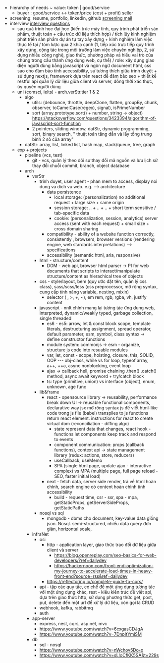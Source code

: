- hierarchy of needs ~ value: token | good/service
	- buyer : good/service <-> token/price (cost + profit) seller
- screening: resume, portfolio, linkedin, github  [screening mail](https://docs.google.com/document/d/1y0VItqH6DskdeCVprv90CKCHmqX_QpQiREInf3Dqui0/edit?usp=sharing)
- interview [interview questions](https://www.inc.com/jeff-haden/27-most-commonly-asked-job-interviewers-questions-and-answers.html)
	- sau quá trình học đại học (kiến trúc máy tính, quy trình phát triển sản phẩm, thuật toán + cấu trúc dữ liệu thích hợp) / tích lũy kinh nghiệm phát triển sản phẩm dự án tự tay xây dựng + kinh nghiệm làm việc thực tế tại / tóm lược qua 2 khía cạnh (1, tiếp xúc trực tiếp quy trình xây dựng, cộng tác trong môi trường làm việc chuyên nghiệp, 2, sử dụng nhiều công nghệ, giao thức, phương pháp và hiểu vai trò của chúng trong cấu thành ứng dụng web, cụ thể) / role: xây dựng giao diện người dùng bằng javascript và ngôn ngữ document html, css sao cho đảm bảo tính accessibility, sự tương thích giữa trình duyệt + sử dụng nextjs, framework dựa trên react để đảm bảo seo + thiết kế restful api quản lý dữ liệu giữa client và server, đồng thời xác thực, ủy quyền người dùng
	- uni (comsci, ielts) - arch.verStr.tier 1 & 2
		- algo
			- utils: (debounce, throttle, deepClone, flatten, groupBy, chunk, observer, toCamelCase(regex), signal), isPrimeNumber
			- sort (array.prototype.sort() + number, string -> object) https://stackoverflow.com/questions/3423394/algorithm-of-javascript-sort-function
			- 2 pointers, sliding window, datStr, dynamic programming, sort, binary search, " thuật toán tăng dần và lấy tổng trung bình 2 số của array"
		- datStr: array, list, linked list, hash map, stack/queue, tree, graph
	- exp + projects 
		- pipeline (vcs, test)
			- git - vcs, quản lý theo dõi sự thay đổi mã nguồn và lưu lịch sử thay đổi chuỗi commit, branch, object database
		- arch
			- verStr
				- trinh duyet, user agent - phan mem to access, display noi dung va dich vu web. e.g. --> architecture 
					- data persistence
						- local storage: (personalization) no additional request + large size + same origin 
						- session storage: .. + .. + .. + short term sensitive / tab-specific data
						- cookie: (personalization, session, analytics) server access (sent with each request) + small size + cross domain sharing
					- compatibility - ability of a website function correctly, consistently , browsers, browser versions (rendering engine, web stardards interpretations) --> specifications
					- accessibility (semantic html, aria, responsive)  
				- html - structure/content
					- DOM - web api, browser html parser -> PI for web documents that scripts to interact/manipulate structure/content as hierachical tree of objects
				- css - style/layout,  bem (quy ước đặt tên, quản lý css class), sass/scss/less (css preprocessor, mở rộng syntax, cung cấp tính năng variable, nesting, mixin)
					- selector ( , >, +, ~), em rem, rgb, rgba, vh, justify content
				- javascript - nnlt chính mang lại tương tác ứng dụng web, interpreted, dynamic/weakly typed, garbage collection, single threaded
					- es6 - es5: arrow, let & const block scope, template literals, destructuring assignment, spread operator, default parameter, esm, symbol, class syntax -> define constructor functions
					- module system: commonjs -> esm - organize, structure js code into resuable modules
					- var, let, const - scope, hoisting, closure, this, SOLID, OOP --- obj-class, while vs for loop, typeof array, a++, ++a, async nonblocking, event loop
					- ajax -> callback hell, promise chaining .then() .catch() method, async await keyword + try/catch block
					- ts: type (primitive, union) vs interface (object), enum, unknown, age func
				- lib&frame
					- react - opensource library -> reusability, performance break down UI -> reusable functional components, declarative way jsx mở rộng syntax js để viết html-like code trong js file (babel) transpiles to js functions return react element. instructions for react to create virtual dom (reconciliation - diffing algo)
						- state represent data that changes, react hook - functions let components keep track and respond to events
						- component communication: props (callback functions), context api -> state management library (redux: actions, store, reducers)
						- useCallback, useMemo
						- SPA (single html page, update ajax - interactive complex) vs MPA (multiple page, full page reload - SEO, faster initial load)
					- next - fetch data, server side render, trả về html hoàn chỉnh, search engine có content hoàn chỉnh tính accessibility
						- build - request time, csr - ssr, spa - mpa, getStaticProps, getServerSideProps, getStaticPaths
				- nosql vs sql
					- mongodb - dbms cho document, key-value data giống json. Nosql. semi-structured, nhiều data query đơn giản, horizontal scale,
			- infraNet
				- osi
					- http - application layer, giao thức trao đổi dữ liệu giữa client và server 
						- https://blog.openreplay.com/seo-basics-for-web-developers/?ref=dailydev
						- https://hackernoon.com/front-end-optimization-my-journey-to-accelerate-load-times-in-heavy-front-end?source=rss&ref=dailydev
					- https://reflectoring.io/complete-guide-to-cors/
				- api - tập các quy tắc, cơ chế để một ứng dụng tương tác với một ứng dụng khác, rest - kiểu kiến trúc để viết api, dựa trên giao thức http, sử dụng phương thức get, post, put, delete đến một url để xử lý dữ liệu, còn gọi là CRUD
				- webhook, kafka, rabbitmq
				- auth
			- app-server
				- express, nest, cqrs, asp.net, mvc
				- https://www.youtube.com/watch?v=6cxgasCDJgA
				- https://www.youtube.com/watch?v=7DnpItYmiSM
			- db
				- sql - nosql
				- https://www.youtube.com/watch?v=nWchov5Do-o
				- https://www.youtube.com/watch?v=sLIoCfKK5SA&t=229s